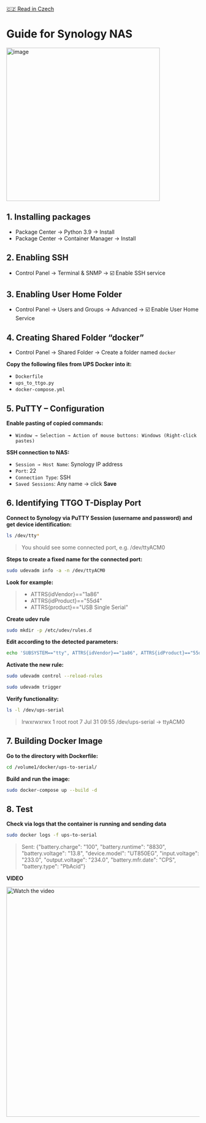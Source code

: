 [🇨🇿 Read in Czech](README.md)  

# Guide for Synology NAS

<img width="400" alt="image" src="https://github.com/user-attachments/assets/803339a9-ad88-4c91-ab43-5e1570b2866d" />

## 1. Installing packages

- Package Center → Python 3.9 → Install
- Package Center → Container Manager → Install

## 2. Enabling SSH

- Control Panel → Terminal & SNMP → ☑️ Enable SSH service

## 3. Enabling User Home Folder

- Control Panel → Users and Groups → Advanced → ☑️ Enable User Home Service

## 4. Creating Shared Folder “docker”

- Control Panel → Shared Folder → Create a folder named `docker`

**Copy the following files from UPS Docker into it:**

- `Dockerfile`
- `ups_to_ttgo.py`
- `docker-compose.yml`

## 5. PuTTY – Configuration

**Enable pasting of copied commands:**
- `Window → Selection → Action of mouse buttons: Windows (Right-click pastes)`

**SSH connection to NAS:**
- `Session → Host Name`: Synology IP address  
- `Port`: 22  
- `Connection Type`: SSH  
- `Saved Sessions`: Any name → click **Save**

## 6. Identifying TTGO T-Display Port

**Connect to Synology via PuTTY Session (username and password) and get device identification:**
```bash
ls /dev/tty*
```

> You should see some connected port, e.g. /dev/ttyACM0

**Steps to create a fixed name for the connected port:**
```bash
sudo udevadm info -a -n /dev/ttyACM0
```

**Look for example:**
> - ATTRS{idVendor}=="1a86"  
> - ATTRS{idProduct}=="55d4"  
> - ATTRS{product}=="USB Single Serial"

**Create udev rule**
```bash
sudo mkdir -p /etc/udev/rules.d
```
**Edit according to the detected parameters:**
```bash
echo 'SUBSYSTEM=="tty", ATTRS{idVendor}=="1a86", ATTRS{idProduct}=="55d4", SYMLINK+="ups-serial"' | sudo tee /etc/udev/rules.d/99-ups-to-serial.rules
```

**Activate the new rule:**
```bash
sudo udevadm control --reload-rules
```
```bash
sudo udevadm trigger
```

**Verify functionality:**
```bash
ls -l /dev/ups-serial
```

> lrwxrwxrwx 1 root root 7 Jul 31 09:55 /dev/ups-serial -> ttyACM0

## 7. Building Docker Image

**Go to the directory with Dockerfile:** 
```bash
cd /volume1/docker/ups-to-serial/
```
**Build and run the image:**
```bash
sudo docker-compose up --build -d
```

## 8. Test

**Check via logs that the container is running and sending data**
```bash
sudo docker logs -f ups-to-serial
```
> Sent: {"battery.charge": "100", "battery.runtime": "8830", "battery.voltage": "13.8", "device.model": "UT850EG", "input.voltage": "233.0", "output.voltage": "234.0", "battery.mfr.date": "CPS", "battery.type": "PbAcid"}


**VIDEO**

<a href="https://youtu.be/IzF-i7dTb5g">
  <img src="https://img.youtube.com/vi/IzF-i7dTb5g/maxresdefault.jpg" width="600" alt="Watch the video">
</a>
